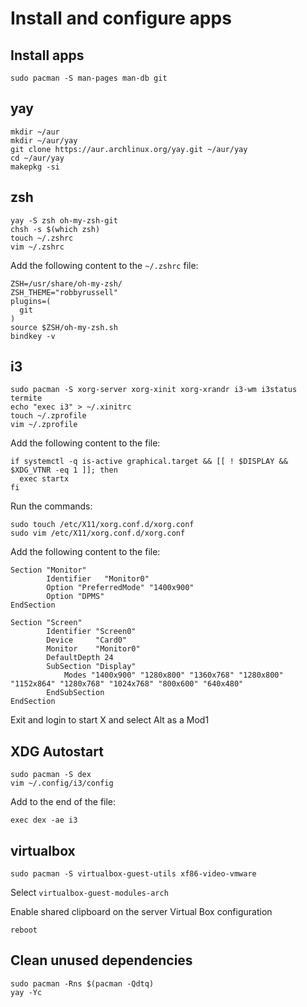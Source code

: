 # Install and configure apps

## Install apps
```
sudo pacman -S man-pages man-db git
```

## yay
```
mkdir ~/aur
mkdir ~/aur/yay
git clone https://aur.archlinux.org/yay.git ~/aur/yay
cd ~/aur/yay
makepkg -si
```

## zsh
```
yay -S zsh oh-my-zsh-git
chsh -s $(which zsh)
touch ~/.zshrc
vim ~/.zshrc
```

Add the following content to the `~/.zshrc` file:
```
ZSH=/usr/share/oh-my-zsh/
ZSH_THEME="robbyrussell"
plugins=(
  git
)
source $ZSH/oh-my-zsh.sh
bindkey -v
```

## i3
```
sudo pacman -S xorg-server xorg-xinit xorg-xrandr i3-wm i3status termite
echo "exec i3" > ~/.xinitrc
touch ~/.zprofile
vim ~/.zprofile
```

Add the following content to the file:

```
if systemctl -q is-active graphical.target && [[ ! $DISPLAY && $XDG_VTNR -eq 1 ]]; then
  exec startx
fi
```

Run the commands:

```
sudo touch /etc/X11/xorg.conf.d/xorg.conf
sudo vim /etc/X11/xorg.conf.d/xorg.conf
```

Add the following content to the file:

```
Section "Monitor"
        Identifier   "Monitor0"
        Option "PreferredMode" "1400x900"
        Option "DPMS"
EndSection

Section "Screen"
        Identifier "Screen0"
        Device     "Card0"
        Monitor    "Monitor0"
        DefaultDepth 24
        SubSection "Display"
            Modes "1400x900" "1280x800" "1360x768" "1280x800" "1152x864" "1280x768" "1024x768" "800x600" "640x480"
        EndSubSection
EndSection
```
 
Exit and login to start X and select Alt as a Mod1

## XDG Autostart
```
sudo pacman -S dex
vim ~/.config/i3/config
```

Add to the end of the file:

```
exec dex -ae i3
```

## virtualbox
```
sudo pacman -S virtualbox-guest-utils xf86-video-vmware
```

Select `virtualbox-guest-modules-arch`

Enable shared clipboard on the server Virtual Box configuration

```
reboot
```

## Clean unused dependencies
```
sudo pacman -Rns $(pacman -Qdtq)
yay -Yc
```